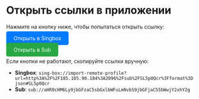 # Открыть ссылки в приложении

<p>Нажмите на кнопку ниже, чтобы попытаться открыть ссылку:</p>

<p>
    <a href="sing-box://import-remote-profile?url=http%3A%2F%2F185.105.90.184%3A2096%2Fsub%2FSL5p0Qcr%3Fformat%3Djson#SL5p0Qcr" style="padding: 10px 20px; background-color: #007bff; color: white; text-decoration: none; border-radius: 5px;">Открыть в Singbox</a>
</p>

<p>
    <a href="sub://aHR0cHM6Ly9jbGFzaC5sbGxlbWFuLmNvbS9jbGFjaC55bWwjY2xhY2g" style="padding: 10px 20px; background-color: #28a745; color: white; text-decoration: none; border-radius: 5px;">Открыть в Sub</a>
</p>

<p>Если кнопки не работают, скопируйте ссылки вручную:</p>

- **Singbox**: `sing-box://import-remote-profile?url=http%3A%2F%2F185.105.90.184%3A2096%2Fsub%2FSL5p0Qcr%3Fformat%3Djson#SL5p0Qcr`
- **Sub**: `sub://aHR0cHM6Ly9jbGFzaC5sbGxlbWFuLmNvbS9jbGFjaC55bWwjY2xhY2g`
